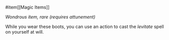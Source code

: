  #item[[Magic Items]]

*Wondrous item, rare (requires attunement)*

While you wear these boots, you can use an action to cast the *levitate* spell on yourself at will.
